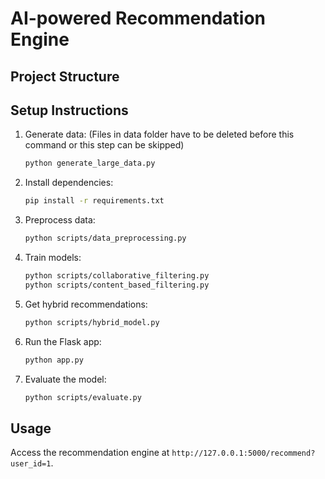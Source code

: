 # AI-powered Recommendation Engine

## Project Structure


## Setup Instructions

1. Generate data: (Files in data folder have to be deleted before this command or this step can be skipped)
    ```bash
    python generate_large_data.py
    ```

2. Install dependencies:
    ```bash
    pip install -r requirements.txt
    ```

3. Preprocess data:
    ```bash
    python scripts/data_preprocessing.py
    ```

4. Train models:
    ```bash
    python scripts/collaborative_filtering.py
    python scripts/content_based_filtering.py
    ```

5. Get hybrid recommendations:
    ```bash
    python scripts/hybrid_model.py
    ```

6. Run the Flask app:
    ```bash
    python app.py
    ```

7. Evaluate the model:
    ```bash
    python scripts/evaluate.py
    ```

## Usage

Access the recommendation engine at `http://127.0.0.1:5000/recommend?user_id=1`.

